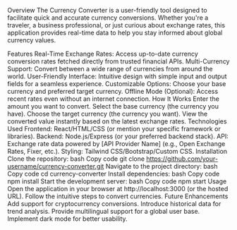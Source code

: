Overview
The Currency Converter is a user-friendly tool designed to facilitate quick and accurate currency conversions. Whether you're a traveler, a business professional, or just curious about exchange rates, this application provides real-time data to help you stay informed about global currency values.

Features
Real-Time Exchange Rates: Access up-to-date currency conversion rates fetched directly from trusted financial APIs.
Multi-Currency Support: Convert between a wide range of currencies from around the world.
User-Friendly Interface: Intuitive design with simple input and output fields for a seamless experience.
Customizable Options: Choose your base currency and preferred target currency.
Offline Mode (Optional): Access recent rates even without an internet connection.
How It Works
Enter the amount you want to convert.
Select the base currency (the currency you have).
Choose the target currency (the currency you want).
View the converted value instantly based on the latest exchange rates.
Technologies Used
Frontend: React/HTML/CSS (or mention your specific framework or libraries).
Backend: Node.js/Express (or your preferred backend stack).
API: Exchange rate data powered by [API Provider Name] (e.g., Open Exchange Rates, Fixer, etc.).
Styling: Tailwind CSS/Bootstrap/Custom CSS.
Installation
Clone the repository:
bash
Copy code
git clone https://github.com/your-username/currency-converter.git
Navigate to the project directory:
bash
Copy code
cd currency-converter
Install dependencies:
bash
Copy code
npm install
Start the development server:
bash
Copy code
npm start
Usage
Open the application in your browser at http://localhost:3000 (or the hosted URL).
Follow the intuitive steps to convert currencies.
Future Enhancements
Add support for cryptocurrency conversions.
Introduce historical data for trend analysis.
Provide multilingual support for a global user base.
Implement dark mode for better usability.
